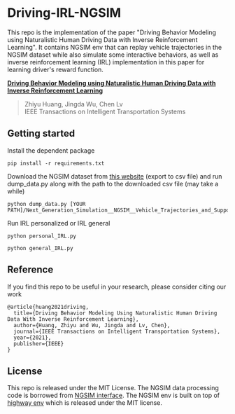 # Driving-IRL-NGSIM
This repo is the implementation of the paper "Driving Behavior Modeling using Naturalistic Human Driving Data with Inverse Reinforcement Learning". It contains NGSIM env that can replay vehicle trajectories in the NGSIM dataset while also simulate some interactive behaviors, as well as inverse reinforcement learning (IRL) implementation in this paper for learning driver's reward function.

[**Driving Behavior Modeling using Naturalistic Human Driving Data with Inverse Reinforcement Learning**](https://arxiv.org/abs/2010.03118) 
> Zhiyu Huang, Jingda Wu, Chen Lv        
> IEEE Transactions on Intelligent Transportation Systems

## Getting started
Install the dependent package
```shell
pip install -r requirements.txt
```

Download the NGSIM dataset from [this website](https://data.transportation.gov/Automobiles/Next-Generation-Simulation-NGSIM-Vehicle-Trajector/8ect-6jqj) (export to csv file) and run dump_data.py along with the path to the downloaded csv file (may take a while)
```shell
python dump_data.py [YOUR PATH]/Next_Generation_Simulation__NGSIM__Vehicle_Trajectories_and_Supporting_Data.csv
```

Run IRL personalized or IRL general
```shell
python personal_IRL.py 
```
```shell
python general_IRL.py 
```

## Reference
If you find this repo to be useful in your research, please consider citing our work
```
@article{huang2021driving,
  title={Driving Behavior Modeling Using Naturalistic Human Driving Data With Inverse Reinforcement Learning},
  author={Huang, Zhiyu and Wu, Jingda and Lv, Chen},
  journal={IEEE Transactions on Intelligent Transportation Systems},
  year={2021},
  publisher={IEEE}
}
```

## License
This repo is released under the MIT License. The NGSIM data processing code is borrowed from [NGSIM interface](https://github.com/Lemma1/NGSIM-interface). The NGSIM env is built on top of [highway env](https://github.com/eleurent/highway-env) which is released under the MIT license.
